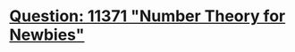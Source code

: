 [Question: 11371 "Number Theory for Newbies"](http://uva.onlinejudge.org/external/113/11371.html)
===
